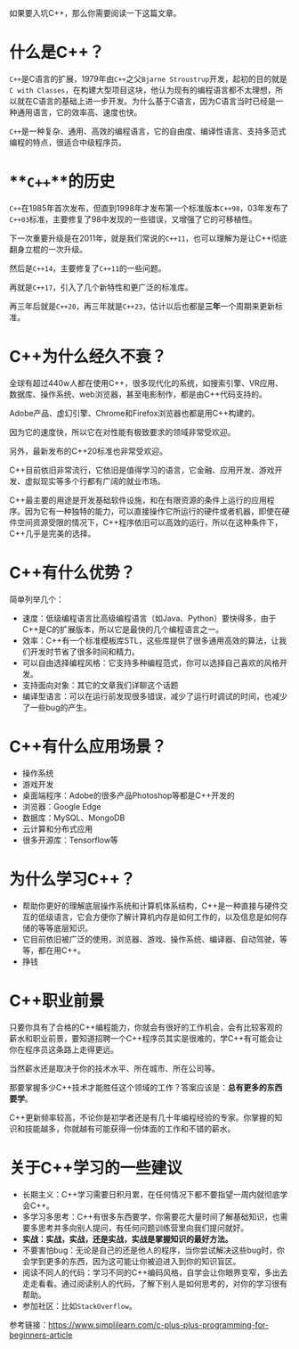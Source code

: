 如果要入坑C++，那么你需要阅读一下这篇文章。

# **什么是C++？**

`C++`是C语言的扩展，1979年由`C++`之父`Bjarne Stroustrup`开发，起初的目的就是`C with Classes`，在构建大型项目这块，他认为现有的编程语言都不太理想，所以就在C语言的基础上进一步开发。为什么基于C语言，因为C语言当时已经是一种通用语言，它的效率高、速度也快。

`C++`是一种复杂、通用、高效的编程语言，它的自由度、编译性语言、支持多范式编程的特点，很适合中级程序员。

# **`C++`****的历史**

`C++`在1985年首次发布，但直到1998年才发布第一个标准版本`C++98`，03年发布了`C++03`标准，主要修复了98中发现的一些错误，又增强了它的可移植性。

下一次重要升级是在2011年，就是我们常说的`C++11`，也可以理解为是让C++彻底翻身立棍的一次升级。

然后是`C++14`，主要修复了`C++11`的一些问题。

再就是`C++17`，引入了几个新特性和更广泛的标准库。

再三年后就是`C++20`，再三年就是`C++23`，估计以后也都是**三年**一个周期来更新标准。

# **C++为什么经久不衰？**

全球有超过440w人都在使用C++，很多现代化的系统，如搜索引擎、VR应用、数据库、操作系统、web浏览器，甚至电影制作，都是由C++代码支持的。

Adobe产品、虚幻引擎、Chrome和Firefox浏览器也都是用C++构建的。

因为它的速度快，所以它在对性能有极致要求的领域非常受欢迎。

另外，最新发布的C++20标准也非常受欢迎。

C++目前依旧非常流行，它依旧是值得学习的语言，它金融、应用开发、游戏开发、虚拟现实等多个行都有广阔的就业市场。

C++最主要的用途是开发基础软件设施，和在有限资源的条件上运行的应用程序。因为它有一种独特的能力，可以直接操作它所运行的硬件或者机器，即使在硬件空间资源受限的情况下，C++程序依旧可以高效的运行，所以在这种条件下，C++几乎是完美的选择。

# **C++有什么优势？**

简单列举几个：

- 速度：低级编程语言比高级编程语言（如Java、Python）要快得多，由于C++是C的扩展版本，所以它是最快的几个编程语言之一。
- 效率：C++有一个标准模板库STL，这些库提供了很多通用高效的算法，让我们开发时节省了很多时间和精力。
- 可以自由选择编程风格：它支持多种编程范式，你可以选择自己喜欢的风格开发。
- 支持面向对象：其它的文章我们详聊这个话题
- 编译型语言：可以在运行前发现很多错误，减少了运行时调试的时间，也减少了一些bug的产生。

# **C++有什么应用场景？**

- 操作系统
- 游戏开发
- 桌面端程序：Adobe的很多产品Photoshop等都是C++开发的
- 浏览器：Google Edge
- 数据库：MySQL、MongoDB
- 云计算和分布式应用
- 很多开源库：Tensorflow等

# **为什么学习C++？**

- 帮助你更好的理解底层操作系统和计算机体系结构，C++是一种直接与硬件交互的低级语言，它会方便你了解计算机内存是如何工作的，以及信息是如何存储的等等底层知识。
- 它目前依旧被广泛的使用，浏览器、游戏、操作系统、编译器、自动驾驶，等等，都在用C++。
- 挣钱

# **C++职业前景**

只要你具有了合格的C++编程能力，你就会有很好的工作机会，会有比较客观的薪水和职业前景，要知道招聘一个C++程序员其实是很难的，学C++有可能会让你在程序员这条路上走得更远。

当然薪水还是取决于你的技术水平、所在城市、所在公司等。

那要掌握多少C++技术才能胜任这个领域的工作？答案应该是：**总有更多的东西要学**。

C++更新频率较高，不论你是初学者还是有几十年编程经验的专家。你掌握的知识和技能越多，你就越有可能获得一份体面的工作和不错的薪水。

# **关于C++学习的一些建议**

- 长期主义：C++学习需要日积月累，在任何情况下都不要指望一周内就彻底学会C++。
- 多学习多思考：C++有很多东西要学，你需要花大量时间了解基础知识，也需要多思考并多向别人提问，有任何问题训练营里向我们提问就好。
- **实战：实战，实战，还是实战，实战是掌握知识的最好方法。**
- 不要害怕bug：无论是自己的还是他人的程序，当你尝试解决这些bug时，你会学到更多的东西，因为这可能让你被迫进入到你的知识盲区。
- 阅读不同人的代码：学习不同的C++编码风格，自学会让你眼界变窄，多出去走走看看。通过阅读别人的代码，了解下别人是如何思考的，对你的学习很有帮助。
- 参加社区：比如`StackOverflow`。

参考链接：https://www.simplilearn.com/c-plus-plus-programming-for-beginners-article